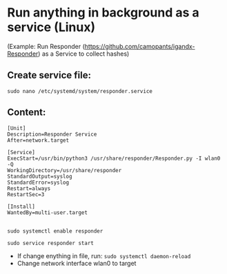 # Run anything in background as a service (Linux)

(Example: Run Responder (https://github.com/camopants/igandx-Responder) as a Service to collect hashes)

## Create service file:

`sudo nano /etc/systemd/system/responder.service`

## Content:
```
[Unit]
Description=Responder Service
After=network.target

[Service]
ExecStart=/usr/bin/python3 /usr/share/responder/Responder.py -I wlan0 -Q
WorkingDirectory=/usr/share/responder
StandardOutput=syslog
StandardError=syslog
Restart=always
RestartSec=3

[Install]
WantedBy=multi-user.target
```

## 

`sudo systemctl enable responder`

`sudo service responder start`

* If change enything in file, run: `sudo systemctl daemon-reload`
* Change network interface wlan0 to target
